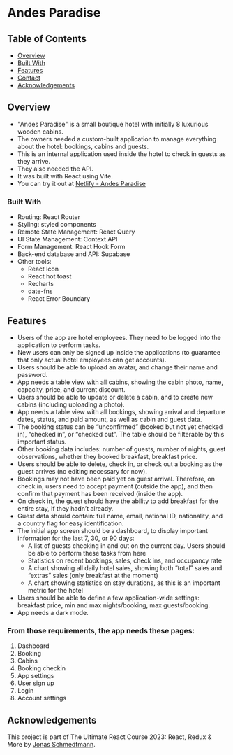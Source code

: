 # Andes Paradise

## Table of Contents
- [Overview](#overview)
- [Built With](#built-with)
- [Features](#features)
- [Contact](#contact)
- [Acknowledgements](#acknowledgements)

## Overview
- "Andes Paradise" is a small boutique hotel with initially 8 luxurious wooden cabins.
- The owners needed a custom-built application to manage everything about the hotel: bookings, cabins and guests.
- This is an internal application used inside the hotel to check in guests as they arrive.
- They also needed the API.
- It was built with React using Vite.
- You can try it out at [Netlify - Andes Paradise](https://cv-creator-pinoen.netlify.app/)

### Built With
- Routing: React Router
- Styling: styled components
- Remote State Management: React Query
- UI State Management: Context API
- Form Management: React Hook Form
- Back-end database and API: Supabase
- Other tools:
  - React Icon
  - React hot toast
  - Recharts
  - date-fns
  - React Error Boundary

## Features
- Users of the app are hotel employees. They need to be logged into the application to perform tasks.
- New users can only be signed up inside the applications (to guarantee that only actual hotel employees can get accounts).
- Users should be able to upload an avatar, and change their name and password.
- App needs a table view with all cabins, showing the cabin photo, name, capacity, price, and current discount.
- Users should be able to update or delete a cabin, and to create new cabins (including uploading a photo).
- App needs a table view with all bookings, showing arrival and departure dates, status, and paid amount, as well as cabin and guest data.
- The booking status can be “unconfirmed” (booked but not yet checked in), “checked in”, or “checked out”. The table should be filterable by this important status.
- Other booking data includes: number of guests, number of nights, guest observations, whether they booked breakfast, breakfast price.
- Users should be able to delete, check in, or check out a booking as the guest arrives (no editing necessary for now).
- Bookings may not have been paid yet on guest arrival. Therefore, on check in, users need to accept payment (outside the app), and then confirm that payment has been received (inside the app).
- On check in, the guest should have the ability to add breakfast for the entire stay, if they hadn’t already.
- Guest data should contain: full name, email, national ID, nationality, and a country flag for easy identification.
- The initial app screen should be a dashboard, to display important information for the last 7, 30, or 90 days:
  - A list of guests checking in and out on the current day. Users should be able to perform these tasks from here
  - Statistics on recent bookings, sales, check ins, and occupancy rate
  - A chart showing all daily hotel sales, showing both “total” sales and “extras” sales (only breakfast at the moment)
  - A chart showing statistics on stay durations, as this is an important metric for the hotel
- Users should be able to define a few application-wide settings: breakfast price, min and max nights/booking, max guests/booking.
- App needs a dark mode.

### From those requirements, the app needs these pages:
  1. Dashboard
  2. Booking
  3. Cabins
  4. Booking checkin
  5. App settings
  6. User sign up
  7. Login
  8. Account settings

## Acknowledgements
This project is part of The Ultimate React Course 2023: React, Redux & More by [Jonas Schmedtmann](http://jonas.io/).